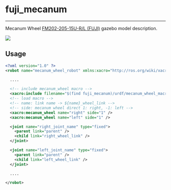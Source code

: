 # fuji_mecanum
---

Mecanum Wheel [FM202-205-15U-R/L (FUJI)](http://www.fuji-bearing.com/japanese/products/conveyor/conveyor0408.html)
gazebo model description.

![](https://user-images.githubusercontent.com/26181834/129763254-aa74e592-cdbe-4859-87d8-fd93592cd40e.png)

## Usage


```xml
<?xml version="1.0" ?>
<robot name="mecanum_wheel_robot" xmlns:xacro="http://ros.org/wiki/xacro">

  ....

  <!-- include mecanum_wheel macro -->
  <xacro:include filename="$(find fuji_mecanum)/urdf/mecanum_wheel_macro.xacro" />
  <!-- load macro -->
  <!-- name: link name -> ${name}_wheel_link -->
  <!-- side: mecanum wheel direct 1: right, -1: left -->
  <xacro:mecanum_wheel name="right" side="1" />
  <xacro:mecanum_wheel name="left" side="1" />

  <joint name="right_joint_name" type="fixed">    
    <parent link="parent" />
    <child link="right_wheel_link" />
  </joint>

  <joint name="left_joint_name" type="fixed">    
    <parent link="parent" />
    <child link="left_wheel_link" />
  </joint>

  ....

</robot>
```